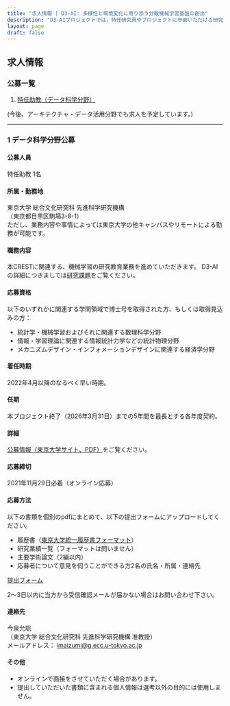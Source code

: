 ```yaml
---
title: "求人情報 | D3-AI: 多様性と環境変化に寄り添う分散機械学習基盤の創出"
description: "D3-AIプロジェクトでは，特任研究員やプロジェクトに参画いただける研究者を募集しています．"
layout: page
draft: false
---
```


## 求人情報

### 公募一覧

1. [特任助教（データ科学分野）](#1-データ科学分野)


(今後、アーキテクチャ・データ活用分野でも求人を予定しています。)

<!--2. [特任研究員・特任助教（計算機アーキテクチャ分野）](#2-計算機アーキテクチャ分野))
3. [特任研究員・特任助教（データ利活用分野）](#3-データ利活用分野))-->

---
### 1 データ科学分野公募

#### 公募人員
特任助教 1名  

#### 所属・勤務地
東京大学 総合文化研究科 先進科学研究機構  
（東京都目黒区駒場3-8-1）  
ただし、業務内容や事情によっては東京大学の他キャンパスやリモートによる勤務が可能です。

#### 職務内容
本CRESTに関連する、機械学習の研究教育業務を進めていただきます。
D3-AIの詳細につきましては[研究課題](../research/)をご覧ください。

#### 応募資格
以下のいずれかに関連する学問領域で博士号を取得された方、もしくは取得見込みの方：
- 統計学・機械学習およびそれに関連する数理科学分野
- 情報・学習理論に関連する情報統計力学などの統計物理分野
- メカニズムデザイン・インフォメーションデザインに関連する経済学分野

#### 着任時期
2022年4月以降のなるべく早い時期。

#### 任期
本プロジェクト終了（2026年3月31日）までの5年間を最長とする各年度契約。

#### 詳細
[公募情報（東京大学サイト、PDF）](https://www.c.u-tokyo.ac.jp/info/news/employment/files/0k20211129_senshinkagaku_tokuninjyokyu.pdf)をご覧ください。

#### 応募締切
2021年11月29日必着（オンライン応募）

#### 応募方法

以下の書類を個別のpdfにまとめて、以下の提出フォームにアップロードしてください。

- 履歴書（[東京大学統一履歴書フォーマット](https://www.u-tokyo.ac.jp/ja/about/jobs/r01.html)）
- 研究業績一覧（フォーマットは問いません）
- 主要学術論文（2編以内）
- 応募者について意見を伺うことができる方2名の氏名・所属・連絡先

[提出フォーム](https://davm01.ecc.u-tokyo.ac.jp/public/YFfogAMIboxAZlgBbnR8hX19gp47VbkINeKnP1Z_rqii)

2～3日以内に当方から受信確認メールが届かない場合はお問い合わせ下さい。

#### 連絡先

今泉允聡  
（東京大学 総合文化研究科 先進科学研究機構 准教授）  
メールアドレス： imaizumi@g.ecc.u-tokyo.ac.jp

#### その他

- オンラインで面接をさせていただく場合があります。
- 提出していただいた書類に含まれる個人情報は選考以外の目的には使用しません。

